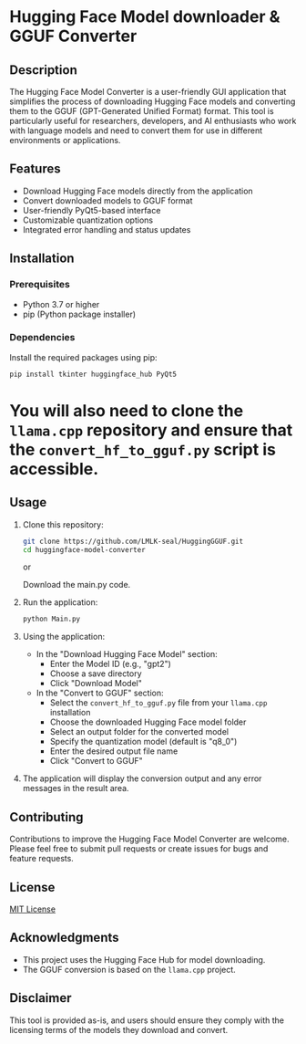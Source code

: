 # Hugging Face Model downloader & GGUF Converter

## Description

The Hugging Face Model Converter is a user-friendly GUI application that simplifies the process of downloading Hugging Face models and converting them to the GGUF (GPT-Generated Unified Format) format. This tool is particularly useful for researchers, developers, and AI enthusiasts who work with language models and need to convert them for use in different environments or applications.

## Features

- Download Hugging Face models directly from the application
- Convert downloaded models to GGUF format
- User-friendly PyQt5-based interface
- Customizable quantization options
- Integrated error handling and status updates

## Installation

### Prerequisites

- Python 3.7 or higher
- pip (Python package installer)

### Dependencies

Install the required packages using pip:

```bash
pip install tkinter huggingface_hub PyQt5
```

# You will also need to clone the `llama.cpp` repository and ensure that the `convert_hf_to_gguf.py` script is accessible.

## Usage

1. Clone this repository:
   ```bash
   git clone https://github.com/LMLK-seal/HuggingGGUF.git
   cd huggingface-model-converter
   ```
   or

   Download the main.py code.

3. Run the application:
   ```bash
   python Main.py
   ```

4. Using the application:
   - In the "Download Hugging Face Model" section:
     - Enter the Model ID (e.g., "gpt2")
     - Choose a save directory
     - Click "Download Model"
   - In the "Convert to GGUF" section:
     - Select the `convert_hf_to_gguf.py` file from your `llama.cpp` installation
     - Choose the downloaded Hugging Face model folder
     - Select an output folder for the converted model
     - Specify the quantization model (default is "q8_0")
     - Enter the desired output file name
     - Click "Convert to GGUF"

5. The application will display the conversion output and any error messages in the result area.

## Contributing

Contributions to improve the Hugging Face Model Converter are welcome. Please feel free to submit pull requests or create issues for bugs and feature requests.

## License

[MIT License](LICENSE)

## Acknowledgments

- This project uses the Hugging Face Hub for model downloading.
- The GGUF conversion is based on the `llama.cpp` project.

## Disclaimer

This tool is provided as-is, and users should ensure they comply with the licensing terms of the models they download and convert.

